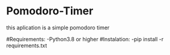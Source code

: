 # Pomodoro-Timer
this aplication is a simple pomodoro timer 

#Requirements:
-Python3.8 or higher
#Instalation:
-pip  install -r requirements.txt
